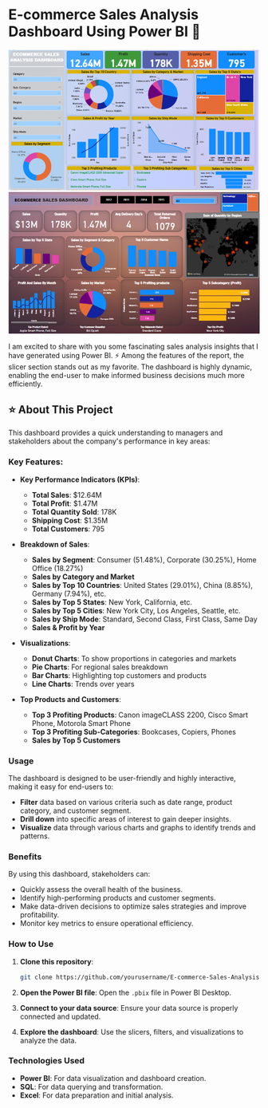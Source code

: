 # E-commerce Sales Analysis Dashboard Using Power BI 🚀

![E-commerce Sales Analysis Dashboard](Images/Dashboard%201.png)
![2](Images/Dashboard%202.png)

I am excited to share with you some fascinating sales analysis insights that I have generated using Power BI. ⚡ Among the features of the report, the slicer section stands out as my favorite. The dashboard is highly dynamic, enabling the end-user to make informed business decisions much more efficiently.

## ⭐ About This Project

This dashboard provides a quick understanding to managers and stakeholders about the company's performance in key areas:

### Key Features:
- **Key Performance Indicators (KPIs)**: 
  - **Total Sales**: $12.64M
  - **Total Profit**: $1.47M
  - **Total Quantity Sold**: 178K
  - **Shipping Cost**: $1.35M
  - **Total Customers**: 795

- **Breakdown of Sales**:
  - **Sales by Segment**: Consumer (51.48%), Corporate (30.25%), Home Office (18.27%)
  - **Sales by Category and Market**
  - **Sales by Top 10 Countries**: United States (29.01%), China (8.85%), Germany (7.94%), etc.
  - **Sales by Top 5 States**: New York, California, etc.
  - **Sales by Top 5 Cities**: New York City, Los Angeles, Seattle, etc.
  - **Sales by Ship Mode**: Standard, Second Class, First Class, Same Day
  - **Sales & Profit by Year**

- **Visualizations**:
  - **Donut Charts**: To show proportions in categories and markets
  - **Pie Charts**: For regional sales breakdown
  - **Bar Charts**: Highlighting top customers and products
  - **Line Charts**: Trends over years

- **Top Products and Customers**:
  - **Top 3 Profiting Products**: Canon imageCLASS 2200, Cisco Smart Phone, Motorola Smart Phone
  - **Top 3 Profiting Sub-Categories**: Bookcases, Copiers, Phones
  - **Sales by Top 5 Customers**

### Usage

The dashboard is designed to be user-friendly and highly interactive, making it easy for end-users to:
- **Filter** data based on various criteria such as date range, product category, and customer segment.
- **Drill down** into specific areas of interest to gain deeper insights.
- **Visualize** data through various charts and graphs to identify trends and patterns.

### Benefits

By using this dashboard, stakeholders can:
- Quickly assess the overall health of the business.
- Identify high-performing products and customer segments.
- Make data-driven decisions to optimize sales strategies and improve profitability.
- Monitor key metrics to ensure operational efficiency.

### How to Use

1. **Clone this repository**:
   ```sh
   git clone https://github.com/yourusername/E-commerce-Sales-Analysis-Dashboard.git
   ```

2. **Open the Power BI file**:
   Open the `.pbix` file in Power BI Desktop.

3. **Connect to your data source**:
   Ensure your data source is properly connected and updated.

4. **Explore the dashboard**:
   Use the slicers, filters, and visualizations to analyze the data.

### Technologies Used

- **Power BI**: For data visualization and dashboard creation.
- **SQL**: For data querying and transformation.
- **Excel**: For data preparation and initial analysis.


